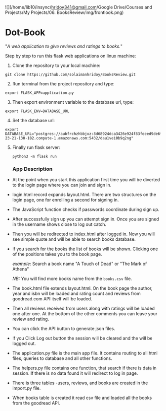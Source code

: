 ![](/home/lib10/Insync/hridoy341@gmail.com/Google Drive/Courses and Projects/My Projects/06. BooksReview/img/frontlook.png)

# Dot-Book

"*A web application to give reviews and ratings to books.*"

Step by step to run this flask web applications on linux machine:

1. Clone the repository to your local machine:

```
git clone https://github.com/solaimanhridoy/BooksReview.git 
```

2. Run terminal from the project repository and type:

```
export FLASK_APP=application.py
```

3. Then export environment variable to the database url, type:

```
export FLASK_ENV=DATABASE_URL
```

4. Set the database url:

```
export DATABASE_URL="postgres://aubfrchzhbbjxz:8d68924dca3426e924f83feeed9de6f6e766bc71accf8c068f6e12b3cb3c13fe@ec2-23-21-130-182.compute-1.amazonaws.com:5432/dau1vei0b9q2ng"
```

5. Finally run flask server:

   ```
   python3 -m flask run
   ```

   ### App Description 

- At the point when you start this application first time you will be diverted to the login page where you can join and sign in. 

- login.html record expands layout.html. There are two structures on the login page, one for enrolling a second for signing in.

- The JavaScript function checks if passwords coordinate during sign up. 

- After successfully sign up you can attempt sign in. Once you are signed in the username shows close to log out catch.

- Then you will be redirected to index.html after logged in. Now you will see simple quote and will be able to search books database. 

- If you search for the books the list of books will be shown. Clicking one of the positions takes you to the book page.

  *example:* Search a  book name "A Touch of Dead" or "The Mark of Athena"

  *NB:* You will find more books name from the `books.csv` file.

- The book.html file extends layout.html. On the book page the author, year and isbn will be loaded and rating count and reviews from goodread.com API  itself will be loaded. 

- Then all reviews received from users along with ratings will be loaded one after one. At the bottom of the other comments you can leave your review and rating. 

- You can click the API button to generate json files.

- If you Click Log out button the session will be cleared and the will be logged out.

- The application.py file is the main app file. It contains routing to all html files, queries to database and all other functions.

- The helpers.py file contains one function, that search if there is data in session. If there is no data found it will redirect to log in page. 

- There is three tables -users, reviews, and books are created in the import.py file. 

- When books table is created it read csv file and loaded all the books from the goodread API.  
